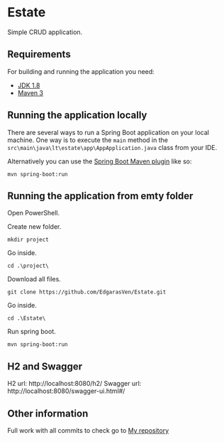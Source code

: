 # Estate

Simple CRUD application.

## Requirements

For building and running the application you need:

- [JDK 1.8](http://www.oracle.com/technetwork/java/javase/downloads/jdk8-downloads-2133151.html)
- [Maven 3](https://maven.apache.org)

## Running the application locally

There are several ways to run a Spring Boot application on your local machine. One way is to execute the `main` method in the `src\main\java\lt\estate\app\AppApplication.java` class from your IDE.

Alternatively you can use the [Spring Boot Maven plugin](https://docs.spring.io/spring-boot/docs/current/reference/html/build-tool-plugins-maven-plugin.html) like so:

```shell
mvn spring-boot:run
```

## Running the application from emty folder

Open PowerShell.

Create new folder.
```shell
mkdir project
```

Go inside.
```shell
cd .\project\
```

Download all files.
```shell
git clone https://github.com/EdgarasVen/Estate.git
```

Go inside.
```shell
cd .\Estate\
```

Run spring boot.
```shell
mvn spring-boot:run 
```

## H2 and Swagger

H2 url: http://localhost:8080/h2/
Swagger url: http://localhost:8080/swagger-ui.html#/


## Other information

Full work with all commits to check go to [My repository](https://github.com/EdgarasVen/Projects/tree/master/estate/app)
